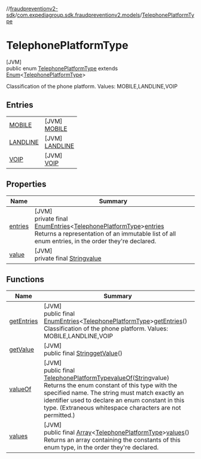 //[fraudpreventionv2-sdk](../../../index.md)/[com.expediagroup.sdk.fraudpreventionv2.models](../index.md)/[TelephonePlatformType](index.md)

# TelephonePlatformType

[JVM]\
public enum [TelephonePlatformType](index.md) extends [Enum](https://docs.oracle.com/javase/8/docs/api/java/lang/Enum.html)&lt;[TelephonePlatformType](index.md)&gt;

Classification of the phone platform. Values: MOBILE,LANDLINE,VOIP

## Entries

| | |
|---|---|
| [MOBILE](-m-o-b-i-l-e/index.md) | [JVM]<br>[MOBILE](-m-o-b-i-l-e/index.md) |
| [LANDLINE](-l-a-n-d-l-i-n-e/index.md) | [JVM]<br>[LANDLINE](-l-a-n-d-l-i-n-e/index.md) |
| [VOIP](-v-o-i-p/index.md) | [JVM]<br>[VOIP](-v-o-i-p/index.md) |

## Properties

| Name | Summary |
|---|---|
| [entries](index.md#-370576088%2FProperties%2F-173342751) | [JVM]<br>private final [EnumEntries](https://kotlinlang.org/api/latest/jvm/stdlib/kotlin.enums/-enum-entries/index.html)&lt;[TelephonePlatformType](index.md)&gt;[entries](index.md#-370576088%2FProperties%2F-173342751)<br>Returns a representation of an immutable list of all enum entries, in the order they're declared. |
| [value](index.md#-786318809%2FProperties%2F-173342751) | [JVM]<br>private final [String](https://docs.oracle.com/javase/8/docs/api/java/lang/String.html)[value](index.md#-786318809%2FProperties%2F-173342751) |

## Functions

| Name | Summary |
|---|---|
| [getEntries](get-entries.md) | [JVM]<br>public final [EnumEntries](https://kotlinlang.org/api/latest/jvm/stdlib/kotlin.enums/-enum-entries/index.html)&lt;[TelephonePlatformType](index.md)&gt;[getEntries](get-entries.md)()<br>Classification of the phone platform. Values: MOBILE,LANDLINE,VOIP |
| [getValue](get-value.md) | [JVM]<br>public final [String](https://docs.oracle.com/javase/8/docs/api/java/lang/String.html)[getValue](get-value.md)() |
| [valueOf](value-of.md) | [JVM]<br>public final [TelephonePlatformType](index.md)[valueOf](value-of.md)([String](https://docs.oracle.com/javase/8/docs/api/java/lang/String.html)value)<br>Returns the enum constant of this type with the specified name. The string must match exactly an identifier used to declare an enum constant in this type. (Extraneous whitespace characters are not permitted.) |
| [values](values.md) | [JVM]<br>public final [Array](https://kotlinlang.org/api/latest/jvm/stdlib/kotlin/-array/index.html)&lt;[TelephonePlatformType](index.md)&gt;[values](values.md)()<br>Returns an array containing the constants of this enum type, in the order they're declared. |
